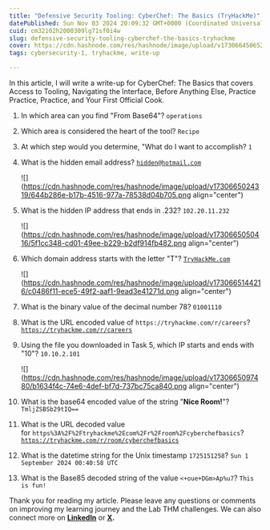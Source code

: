 ```yaml
---
title: "Defensive Security Tooling: CyberChef: The Basics (TryHackMe)"
datePublished: Sun Nov 03 2024 20:09:32 GMT+0000 (Coordinated Universal Time)
cuid: cm32102h2000309lg71sf0i4w
slug: defensive-security-tooling-cyberchef-the-basics-tryhackme
cover: https://cdn.hashnode.com/res/hashnode/image/upload/v1730664506525/b7e6b0b6-b5fa-494b-9618-23b3fadd2870.png
tags: cybersecurity-1, tryhackme, write-up

---
```


In this article, I will write a write-up for CyberChef: The Basics that covers Access to Tooling, Navigating the Interface, Before Anything Else, Practice Practice, Practice, and Your First Official Cook.

1. In which area can you find "From Base64"? `operations`
    
2. Which area is considered the heart of the tool? `Recipe`
    
3. At which step would you determine, "What do I want to accomplish? `1`
    
4. What is the hidden email address? [`hidden@hotmail.com`](mailto:hidden@hotmail.com)
    
    ![](https://cdn.hashnode.com/res/hashnode/image/upload/v1730665024319/644b286e-b17b-4516-977a-78538d04b705.png align="center")
    
5. What is the hidden IP address that ends in .232? `102.20.11.232`
    
    ![](https://cdn.hashnode.com/res/hashnode/image/upload/v1730665050416/5f1cc348-cd01-49ee-b229-b2df914fb482.png align="center")
    
6. Which domain address starts with the letter "T"? [`TryHackMe.com`](http://tryhackme.com/)
    
    ![](https://cdn.hashnode.com/res/hashnode/image/upload/v1730665144216/c0486f11-ece5-49f2-aaf1-9ead3e41271d.png align="center")
    
7. What is the binary value of the decimal number 78? `01001110`
    
8. What is the URL encoded value of `https://tryhackme.com/r/careers`? [`https://tryhackme.com/r/careers`](https://tryhackme.com/r/careers)
    
9. Using the file you downloaded in Task 5, which IP starts and ends with "10"? `10.10.2.101`
    
    ![](https://cdn.hashnode.com/res/hashnode/image/upload/v1730665097480/b1634f4c-74e6-4def-bf7d-737bc75ca840.png align="center")
    
10. What is the base64 encoded value of the string "**Nice Room!**"? `TmljZSBSb29tIQ==`
    
11. What is the URL decoded value for `https%3A%2F%2Ftryhackme%2Ecom%2Fr%2Froom%2Fcyberchefbasics`? [`https://tryhackme.com/r/room/cyberchefbasics`](https://tryhackme.com/r/room/cyberchefbasics)
    
12. What is the datetime string for the Unix timestamp `1725151258`? `Sun 1 September 2024 00:40:58 UTC`
    
13. What is the Base85 decoded string of the value `<+oue+DGm>Ap%u7`? `This is fun!`
    

Thank you for reading my article. Please leave any questions or comments on improving my learning journey and the Lab THM challenges. We can also connect more on [**LinkedIn**](https://www.linkedin.com/in/sharon-jebitok) or [**X**](https://x.com/SharonJebitok)**.**